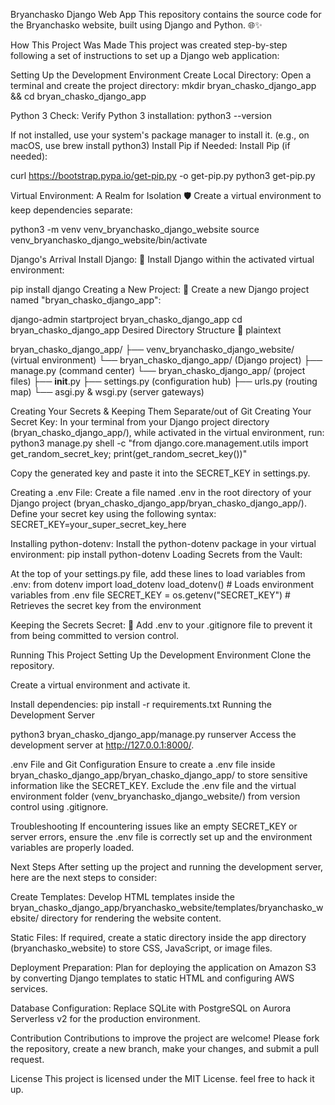 Bryanchasko Django Web App
This repository contains the source code for the Bryanchasko website, built using Django and Python. 🌐✨

How This Project Was Made
This project was created step-by-step following a set of instructions to set up a Django web application:

Setting Up the Development Environment
Create Local Directory:
Open a terminal and create the project directory:
mkdir bryan_chasko_django_app && cd bryan_chasko_django_app

Python 3 Check:
Verify Python 3 installation:
python3 --version

If not installed, use your system's package manager to install it. (e.g., on macOS, use brew install python3)
Install Pip if Needed:
Install Pip (if needed):

curl https://bootstrap.pypa.io/get-pip.py -o get-pip.py
python3 get-pip.py

Virtual Environment: A Realm for Isolation 🛡️
Create a virtual environment to keep dependencies separate:

python3 -m venv venv_bryanchasko_django_website
source venv_bryanchasko_django_website/bin/activate

Django's Arrival
Install Django: 🚀
Install Django within the activated virtual environment:

pip install django
Creating a New Project: 🎉
Create a new Django project named "bryan_chasko_django_app":

django-admin startproject bryan_chasko_django_app
cd bryan_chasko_django_app
Desired Directory Structure 📁
plaintext

bryan_chasko_django_app/
├── venv_bryanchasko_django_website/ (virtual environment)
└── bryan_chasko_django_app/ (Django project)
   ├── manage.py (command center)
   └── bryan_chasko_django_app/ (project files)
      ├── __init__.py
      ├── settings.py (configuration hub)
      ├── urls.py (routing map)
      └── asgi.py & wsgi.py (server gateways)

Creating Your Secrets & Keeping Them Separate/out of Git
Creating Your Secret Key:
In your terminal from your Django project directory (bryan_chasko_django_app/), while activated in the virtual environment, run:
python3 manage.py shell -c "from django.core.management.utils import get_random_secret_key; print(get_random_secret_key())"

Copy the generated key and paste it into the SECRET_KEY in settings.py.

Creating a .env File:
Create a file named .env in the root directory of your Django project (bryan_chasko_django_app/bryan_chasko_django_app/). Define your secret key using the following syntax:
SECRET_KEY=your_super_secret_key_here

Installing python-dotenv:
Install the python-dotenv package in your virtual environment:
pip install python-dotenv
Loading Secrets from the Vault:

At the top of your settings.py file, add these lines to load variables from .env:
from dotenv import load_dotenv
load_dotenv()  # Loads environment variables from .env file
SECRET_KEY = os.getenv("SECRET_KEY")  # Retrieves the secret key from the environment

Keeping the Secrets Secret: 🤫
Add .env to your .gitignore file to prevent it from being committed to version control.

Running This Project
Setting Up the Development Environment
Clone the repository.

Create a virtual environment and activate it.

Install dependencies:
pip install -r requirements.txt
Running the Development Server

python3 bryan_chasko_django_app/manage.py runserver
Access the development server at http://127.0.0.1:8000/.

.env File and Git Configuration
Ensure to create a .env file inside bryan_chasko_django_app/bryan_chasko_django_app/ to store sensitive information like the SECRET_KEY. Exclude the .env file and the virtual environment folder (venv_bryanchasko_django_website/) from version control using .gitignore.

Troubleshooting
If encountering issues like an empty SECRET_KEY or server errors, ensure the .env file is correctly set up and the environment variables are properly loaded.

Next Steps
After setting up the project and running the development server, here are the next steps to consider:

Create Templates: Develop HTML templates inside the bryan_chasko_django_app/bryanchasko_website/templates/bryanchasko_website/ directory for rendering the website content.

Static Files: If required, create a static directory inside the app directory (bryanchasko_website) to store CSS, JavaScript, or image files.

Deployment Preparation: Plan for deploying the application on Amazon S3 by converting Django templates to static HTML and configuring AWS services.

Database Configuration: Replace SQLite with PostgreSQL on Aurora Serverless v2 for the production environment.

Contribution
Contributions to improve the project are welcome! Please fork the repository, create a new branch, make your changes, and submit a pull request.

License
This project is licensed under the MIT License. feel free to hack it up.